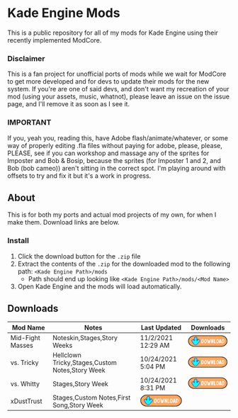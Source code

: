 # Kade Engine Mods
This is a public repository for all of my mods for Kade Engine using their recently implemented ModCore.

### Disclaimer
This is a fan project for unofficial ports of mods while we wait for ModCore to get more developed and for devs to update their mods for the new system.  If you're are one of said devs, and don't want my recreation of your mod (using your assets, music, whatnot), please leave an issue on the issue page, and I'll remove it as soon as I see it.

### IMPORTANT
If you, yeah you, reading this, have Adobe flash/animate/whatever, or some way of properly editing .fla files without paying for adobe, please, please, PLEASE, see if you can workshop and massage any of the sprites for Imposter and Bob & Bosip, because the sprites (for Imposter 1 and 2, and Bob (bob cameo)) aren't sitting in the correct spot.  I'm playing around with offsets to try and fix it but it's a work in progress.

## About
This is for both my ports and actual mod projects of my own, for when I make them.  Download links are below.

### Install
1. Click the download button for the ```.zip``` file
2. Extract the contents of the ```.zip``` for the downloaded mod to the following path: ```<Kade Engine Path>/mods```
    - Path should end up looking like ```<Kade Engine Path>/mods/<Mod Name>```
3. Open Kade Engine and the mods will load automatically.

## Downloads
Mod Name|Notes|Last Updated|Downloads
-------------|-----------|----------|-----------
Mid-Fight Masses|Noteskin,Stages,Story Weeks|11/2/2021 12:29 AM|[![Download](https://github.com/GamingInfinite/KadeEngineMods/blob/main/readme%20files/images/download.png)](https://downgit.github.io/#/home?url=https://github.com/GamingInfinite/KadeEngineMods/tree/main/MFM)
vs. Tricky|Hellclown Tricky,Stages,Custom Notes,Story Week|10/24/2021 5:04 PM|[![Download](https://github.com/GamingInfinite/KadeEngineMods/blob/main/readme%20files/images/download.png)](https://downgit.github.io/#/home?url=https://github.com/GamingInfinite/KadeEngineMods/tree/main/Tricky)
vs. Whitty|Stages,Story Week|10/24/2021 8:31 PM|[![Download](https://github.com/GamingInfinite/KadeEngineMods/blob/main/readme%20files/images/download.png)](https://downgit.github.io/#/home?url=https://github.com/GamingInfinite/KadeEngineMods/tree/main/Whitty)
xDustTrust|Stages,Custom Notes,First Song,Story Week|[![Download](https://github.com/GamingInfinite/KadeEngineMods/blob/main/readme%20files/images/download.png)](https://downgit.github.io/#/home?url=https://github.com/GamingInfinite/KadeEngineMods/tree/main/xDustTrust)